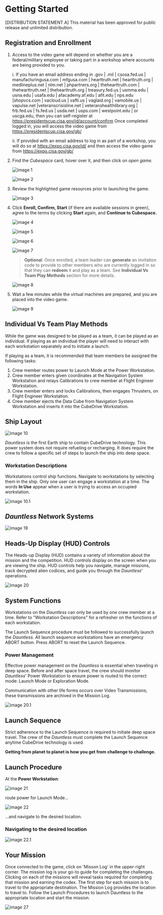 # Getting Started

[DISTRIBUTION STATEMENT A] This material has been approved for public release and unlimited distribution.

## Registration and Enrollment

1. Access to the video game will depend on whether you are a federal/military employee or taking part in a workshop where accounts are being provided to you.
    
    i.  If you have an email address ending in .gov \| .mil \| csosa.fed.us \| manufacturingusa.com \| mfgusa.com \| hearttruth.net \| hearttruth.org \| medlineplus.net \| nlm.net \| phpartners.org \| thehearttruth.com \| thehearttruth.net \| thehearttruth.org \| treasury.fed.us \| usmma.edu \| usna.edu \| usafa.edu \| afacademy.af.edu \| afit.edu \| nps.edu \|shopvcs.com \| vacloud.us \| vaftl.us \| vaglaid.org \| vamobile.us \| vapulse.net \|veteranscrisisline.net \| veteranshealthlibrary.org \| frb.fed.us \| fs.fed.us \| usda.net \| usps.com \| westpoint.edu \| or uscga.edu, then you can self-register at <https://presidentscup.cisa.gov/id/account/confirm> Once completed logged in, you will access the video game from <https://presidentscup.cisa.gov/gb/>
    
    ii. If provided with an email address to log in as part of a  workshop, you will do so at <https://expo.cisa.gov/id/> and then access the video game from <https://expo.cisa.gov/gb/>

2. Find the *Cubespace* card, hover over it, and then click on *open game.*

    ![image 1](img/image1.png)

    ![image 2](img/image2.png)

3. Review the highlighted game resources prior to launching the game.

    ![image 3](img/image3.png)

4. Click **Enroll, Confirm, Start** (if there are available sessions in green), agree to the terms by clicking **Start** again, and  **Continue to Cubespace.**

    ![image 4](img/image4.png)

    ![image 5](img/image5.png)

    ![image 6](img/image6.png)

    ![image 7](img/image7.png)

    >**Optional**: Once enrolled, a team leader can **generate** an invitation code to provide to other members who are currently logged in so that they can **redeem** it and play as a team. See **Individual Vs Team Play Methods** section for more details.

    ![image 8](img/image8.png)

5. Wait a few minutes while the virtual machines are prepared, and you are placed into the video game.

    ![image 9](img/image9.png)

## Individual Vs Team Play Methods

While the game was designed to be played as a team, it can be played as an individual. If playing as an individual the player will need to interact with each workstation separately and to initiate a launch.

If playing as a team, it is recommended that team members be assigned the following tasks:

1. Crew member routes power to Launch Mode at the Power Workstation.
2. Crew member enters given coordinates at the Navigation System Workstation and relays Calibrations to crew member at Flight Engineer Workstation.
3. Crew member enters and locks Calibrations, then engages Thrusters, on Flight Engineer Workstation.
4. Crew member ejects the Data Cube from Navigation System Workstation and inserts it into the CubeDrive Workstation.

## Ship Layout

![image 10](img/image10.png)

*Dauntless* is the first Earth ship to contain CubeDrive technology. This power system does not require refueling or recharging. It does require the crew to follow a specific set of steps to launch the ship into deep space.

### Workstation Descriptions

Workstations control ship functions. Navigate to workstations by selecting them in the ship. Only one user can engage a workstation at a time. The words **In Use** appear when a user is trying to access an occupied workstation.

![image 10.1](img/image10.1.png)

## *Dauntless* Network Systems

![image 19](img/image19.png)

## Heads-Up Display (HUD) Controls

The Heads-up Display (HUD) contains a variety of information about the mission and the competition. HUD controls display on the screen when you are viewing the ship. HUD controls help you navigate, manage missions, track decrypted alien codices, and guide you through the
*Dauntless*' operations.

![image 20](img/image20.png)

## System Functions

Workstations on the *Dauntless* can only be used by one crew member at a time. Refer to "Workstation Descriptions" for a refresher on the functions of each workstation.

The Launch Sequence procedure must be followed to successfully launch the *Dauntless*. All launch sequence workstations have an emergency ABORT button. Press ABORT to reset the Launch Sequence.

### Power Management

Effective power management on the *Dauntless* is essential when traveling in deep space. Before and after space travel, the crew should monitor *Dauntless*' Power Workstation to ensure power is routed to the correct mode: Launch Mode or Exploration Mode.

Communication with other life forms occurs over Video Transmissions; these transmissions are archived in the Mission Log.

![image 20.1](img/image20.1.png)

## Launch Sequence

Strict adherence to the Launch Sequence is required to initiate deep space travel. The crew of the *Dauntless* must complete the Launch Sequence anytime CubeDrive technology is used.

**Getting from planet to planet is how you get from challenge to challenge.**

## Launch Procedure

At the **Power Workstation**:

![image 21](img/image21.png)

route power for Launch Mode...

![image 22](img/image22.png)

...and navigate to the desired location. 

### Navigating to the desired location

![image 22.1](img/image22.1.png)

## Your Mission

Once connected to the game, click on 'Misson Log' in the upper-right corner. The mission log is your go-to guide for completing the challenges. Clicking on each of the missions will reveal tasks required for completing that mission and earning the codex. The first step for each mission is to travel to the appropriate destination. The Mission Log provides the location to travel to. Follow the Launch Procedures to launch Dauntless to the appropriate location and start the mission.

![image 27](img/image27.png)